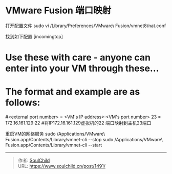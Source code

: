 # VMware Fusion 端口映射

<!--more-->
打开配置文件
sudo vi /Library/Preferences/VMware\ Fusion/vmnet8/nat.conf

找到如下配置
[incomingtcp]
# Use these with care - anyone can enter into your VM through these...
# The format and example are as follows:
#&lt;external port number&gt; = &lt;VM's IP address&gt;:&lt;VM's port number&gt;
23 = 172.16.161.129:22 #将IP172.16.161.129虚拟机的22 端口映射到主机23端口

重启VM的网络服务
sudo /Applications/VMware\ Fusion.app/Contents/Library/vmnet-cli --stop
sudo /Applications/VMware\ Fusion.app/Contents/Library/vmnet-cli --start


---

> 作者: [SoulChild](https://www.soulchild.cn)  
> URL: https://www.soulchild.cn/post/1491/  

